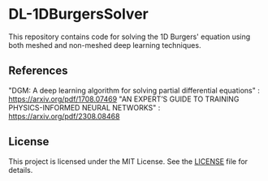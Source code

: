 # DL-1DBurgersSolver

This repository contains code for solving the 1D Burgers' equation using both meshed and non-meshed deep learning techniques.

## References

"DGM: A deep learning algorithm for solving partial differential equations" : https://arxiv.org/pdf/1708.07469
"AN EXPERT’S GUIDE TO TRAINING PHYSICS-INFORMED NEURAL NETWORKS" : https://arxiv.org/pdf/2308.08468


## License

This project is licensed under the MIT License. See the [LICENSE](LICENSE) file for details.
